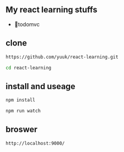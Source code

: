 ## My react learning stuffs
* todomvc

## clone
``` bash
https://github.com/yuuk/react-learning.git

cd react-learning
```

## install and useage

``` javascript
npm install

npm run watch
```
## 

## broswer

```
http://localhost:9000/
```